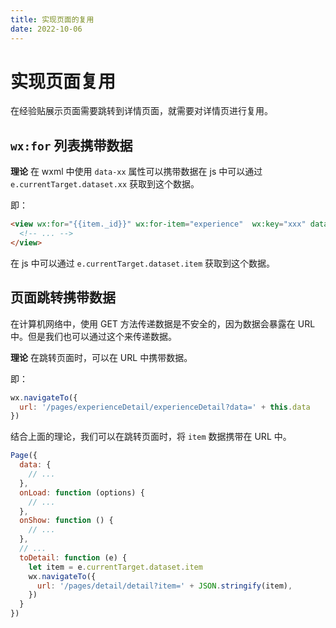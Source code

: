 ```yaml
---
title: 实现页面的复用
date: 2022-10-06
---
```

# 实现页面复用

在经验贴展示页面需要跳转到详情页面，就需要对详情页进行复用。  

## `wx:for` 列表携带数据

**理论** 在 wxml 中使用 `data-xx` 属性可以携带数据在 js 中可以通过 `e.currentTarget.dataset.xx` 获取到这个数据。  

即：  

```html
<view wx:for="{{item._id}}" wx:for-item="experience"  wx:key="xxx" data-item="{{item}}">
  <!-- ... -->
</view>
```

在 js 中可以通过 `e.currentTarget.dataset.item` 获取到这个数据。  

## 页面跳转携带数据

在计算机网络中，使用 GET 方法传递数据是不安全的，因为数据会暴露在 URL 中。但是我们也可以通过这个来传递数据。  

**理论** 在跳转页面时，可以在 URL 中携带数据。  

即：  

```js
wx.navigateTo({
  url: '/pages/experienceDetail/experienceDetail?data=' + this.data
})
```

结合上面的理论，我们可以在跳转页面时，将 `item` 数据携带在 URL 中。  

```js
Page({
  data: {
    // ...
  },
  onLoad: function (options) {
    // ...
  },
  onShow: function () {
    // ...
  },
  // ...
  toDetail: function (e) {
    let item = e.currentTarget.dataset.item
    wx.navigateTo({
      url: '/pages/detail/detail?item=' + JSON.stringify(item),
    })
  }
})
```
